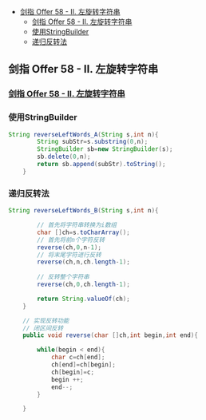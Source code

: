 
<!-- TOC -->

- [剑指 Offer 58 - II. 左旋转字符串](#剑指-offer-58---ii-左旋转字符串)
  - [剑指 Offer 58 - II. 左旋转字符串](#剑指-offer-58---ii-左旋转字符串-1)
  - [使用StringBuilder](#使用stringbuilder)
  - [递归反转法](#递归反转法)

<!-- /TOC -->

## 剑指 Offer 58 - II. 左旋转字符串

### [剑指 Offer 58 - II. 左旋转字符串](https://leetcode-cn.com/problems/zuo-xuan-zhuan-zi-fu-chuan-lcof/)

### 使用StringBuilder

~~~ java
String reverseLeftWords_A(String s,int n){
        String subStr=s.substring(0,n);
        StringBuilder sb=new StringBuilder(s);
        sb.delete(0,n);
        return sb.append(subStr).toString();
    }
~~~

### 递归反转法

~~~ java
String reverseLeftWords_B(String s,int n){

        // 首先将字符串转换为i数组
        char []ch=s.toCharArray();
        // 首先将前n个字符反转
        reverse(ch,0,n-1);
        // 将末尾字符进行反转
        reverse(ch,n,ch.length-1);
        
        // 反转整个字符串
        reverse(ch,0,ch.length-1);

        return String.valueOf(ch);
    }

    // 实现反转功能
    // 闭区间反转
    public void reverse(char []ch,int begin,int end){

        while(begin < end){
            char c=ch[end];
            ch[end]=ch[begin];
            ch[begin]=c;
            begin ++;
            end--;
        }

    }
~~~


